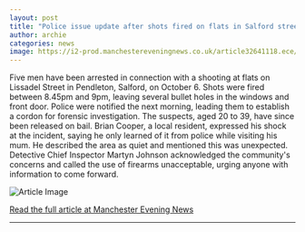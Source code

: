 ```yaml
---
layout: post
title: "Police issue update after shots fired on flats in Salford street"
author: archie
categories: news
image: https://i2-prod.manchestereveningnews.co.uk/article32641118.ece/ALTERNATES/s1200/0_071025shooting6.jpg
---
```

Five men have been arrested in connection with a shooting at flats on Lissadel Street in Pendleton, Salford, on October 6. Shots were fired between 8.45pm and 9pm, leaving several bullet holes in the windows and front door. Police were notified the next morning, leading them to establish a cordon for forensic investigation. The suspects, aged 20 to 39, have since been released on bail. Brian Cooper, a local resident, expressed his shock at the incident, saying he only learned of it from police while visiting his mum. He described the area as quiet and mentioned this was unexpected. Detective Chief Inspector Martyn Johnson acknowledged the community's concerns and called the use of firearms unacceptable, urging anyone with information to come forward.

![Article Image](https://i2-prod.manchestereveningnews.co.uk/article32641118.ece/ALTERNATES/s1200/0_071025shooting6.jpg)

[Read the full article at Manchester Evening News](https://www.manchestereveningnews.co.uk/news/greater-manchester-news/police-issue-update-after-shots-32640968)

---
